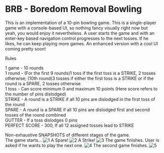 # BRB - Boredom Removal Bowling

This is an implementation of a 10-pin bowling game. 
This is a single-player game with a console-based UI, so nothing fancy visually right now but yeah, you would enjoy it nevertheless.
A user starts the game and with an enter-key based navigation control progresses to the next tosses. If he likes, he can keep playing more games.
An enhanced version with a cool UI coming pretty soon!

Rules

1 game - 10 rounds <br />   																																																							1 round - (For the first 9 rounds)1 toss if the first toss is a STRIKE, 2 tosses otherwise; (10th round)3 tosses if either the first toss is a STRIKE or if the round is a SPARE, 2 tosses otherwise	<br />																																				1 toss - Can score minimum 0 and maximum 10 points (Here score refers to the number of pins dislodged) <br />															STRIKE - A round is a STRIKE if all 10 pins are dislodged in the first toss of the round <br />																			  SPARE - A round is a SPARE if all 10 pins are dislodged first and second tosses of the round combined <br />															GUTTER - If a toss dislodges 0 pins <br />																																															 PERFECT SCORE - 300, If all 12 assigned tosses lead to STRIKE <br />	

Non-exhaustive SNAPSHOTS of different stages of the game. <br />
The game starts...
![1](https://user-images.githubusercontent.com/16475917/40678616-47475f84-6381-11e8-9785-931633886789.PNG)
A Spare!
![2](https://user-images.githubusercontent.com/16475917/40678617-48f77e7c-6381-11e8-9772-ad9163c4fcd2.PNG)
A Strike!
![3](https://user-images.githubusercontent.com/16475917/40678619-4a8a6ea2-6381-11e8-82ba-616d3fbf3e14.PNG)
The game finishes. User is asked if he wants to play the next one.
![4](https://user-images.githubusercontent.com/16475917/40678632-52c42428-6381-11e8-8964-0aceb42156b2.PNG)
The second game finishes.
![5](https://user-images.githubusercontent.com/16475917/40678635-5692192a-6381-11e8-865e-1bdcb644bb5f.PNG)





